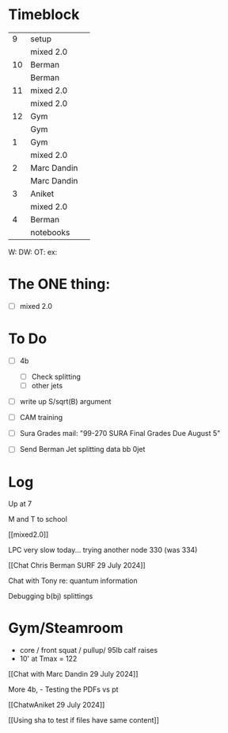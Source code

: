 # Timeblock

|     |             |     |
| --- | ----------- | --- |
| 9   | setup       |     |
|     | mixed 2.0   |     |
| 10  | Berman      |     |
|     | Berman      |     |
| 11  | mixed 2.0   |     |
|     | mixed 2.0   |     |
| 12  | Gym         |     |
|     | Gym         |     |
| 1   | Gym         |     |
|     | mixed 2.0   |     |
| 2   | Marc Dandin |     |
|     | Marc Dandin |     |
| 3   | Aniket      |     |
|     | mixed 2.0   |     |
| 4   | Berman      |     |
|     | notebooks   |     |

W:
DW:
OT: 
ex:

# The ONE thing: 
- [ ] mixed 2.0


# To Do
- [ ]  4b
	 - [ ] Check splitting
	 - [ ] other jets
- [ ] write up S/sqrt(B) argument
- [ ] CAM training
- [ ] Sura Grades mail: "99-270 SURA Final Grades Due August 5"
- [ ] Send Berman Jet splitting data bb 0jet


# Log

Up at 7 

M and T to school

[[mixed2.0]]

LPC very slow today... trying another node 330  (was 334)

[[Chat Chris Berman SURF 29 July 2024]]

Chat with Tony re: quantum information 

Debugging b(bj) splittings

# Gym/Steamroom
- core / front squat / pullup/ 95lb calf raises
- 10' at Tmax = 122

[[Chat with Marc Dandin 29 July 2024]]

More 4b,
	- Testing the PDFs vs pt

[[ChatwAniket 29 July 2024]]

[[Using sha to test if files have same content]]




